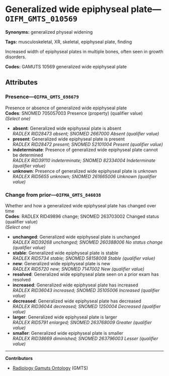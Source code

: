 # Generalized wide epiphyseal plate—`OIFM_GMTS_010569`

**Synonyms:** generalized physeal widening

**Tags:** musculoskeletal, XR, skeletal, epiphyseal plate, finding

Increased width of epiphyseal plates in multiple bones, often seen in growth disorders.

**Codes:** GAMUTS 10569 generalized wide epiphyseal plate

## Attributes

### Presence—`OIFMA_GMTS_698679`

Presence or absence of generalized wide epiphyseal plate  
**Codes**: SNOMED 705057003 Presence (property) (qualifier value)  
*(Select one)*

- **absent**: Generalized wide epiphyseal plate is absent  
_RADLEX RID28473 absent; SNOMED 2667000 Absent (qualifier value)_
- **present**: Generalized wide epiphyseal plate is present  
_RADLEX RID28472 present; SNOMED 52101004 Present (qualifier value)_
- **indeterminate**: Presence of generalized wide epiphyseal plate cannot be determined  
_RADLEX RID39110 indeterminate; SNOMED 82334004 Indeterminate (qualifier value)_
- **unknown**: Presence of generalized wide epiphyseal plate is unknown  
_RADLEX RID5655 unknown; SNOMED 261665006 Unknown (qualifier value)_

### Change from prior—`OIFMA_GMTS_846038`

Whether and how a generalized wide epiphyseal plate has changed over time  
**Codes**: RADLEX RID49896 change; SNOMED 263703002 Changed status (qualifier value)  
*(Select one)*

- **unchanged**: Generalized wide epiphyseal plate is unchanged  
_RADLEX RID39268 unchanged; SNOMED 260388006 No status change (qualifier value)_
- **stable**: Generalized wide epiphyseal plate is stable  
_RADLEX RID5734 stable; SNOMED 58158008 Stable (qualifier value)_
- **new**: Generalized wide epiphyseal plate is new  
_RADLEX RID5720 new; SNOMED 7147002 New (qualifier value)_
- **resolved**: Generalized wide epiphyseal plate seen on a prior exam has resolved  
- **increased**: Generalized wide epiphyseal plate has increased  
_RADLEX RID36043 increased; SNOMED 35105006 Increased (qualifier value)_
- **decreased**: Generalized wide epiphyseal plate has decreased  
_RADLEX RID36044 decreased; SNOMED 1250004 Decreased (qualifier value)_
- **larger**: Generalized wide epiphyseal plate is larger  
_RADLEX RID5791 enlarged; SNOMED 263768009 Greater (qualifier value)_
- **smaller**: Generalized wide epiphyseal plate is smaller  
_RADLEX RID38669 diminished; SNOMED 263796003 Lesser (qualifier value)_

---

**Contributors**

- [Radiology Gamuts Ontology](https://gamuts.net/) (GMTS)
